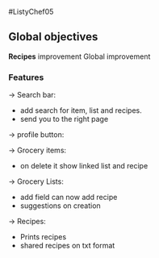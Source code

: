 #ListyChef05

## Global objectives

**Recipes** improvement
Global improvement

### Features

-> Search bar:
- add search for item, list and recipes.
- send you to the right page

-> profile button:

-> Grocery items:
- on delete it show linked list and recipe

-> Grocery Lists:
- add field can now add recipe
- suggestions on creation

-> Recipes:
- Prints recipes
- shared recipes on txt format